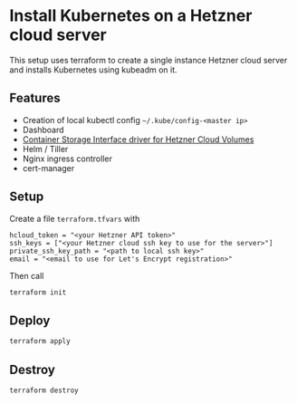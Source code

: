 # Install Kubernetes on a Hetzner cloud server

This setup uses terraform to create a single instance Hetzner cloud server and
installs Kubernetes using kubeadm on it.

## Features

* Creation of local kubectl config `~/.kube/config-<master ip>`
* Dashboard
* [Container Storage Interface driver for Hetzner Cloud Volumes](https://github.com/hetznercloud/csi-driver)
* Helm / Tiller
* Nginx ingress controller
* cert-manager

## Setup

Create a file `terraform.tfvars` with

```text
hcloud_token = "<your Hetzner API token>"
ssh_keys = ["<your Hetzner cloud ssh key to use for the server>"]
private_ssh_key_path = "<path to local ssh key>"
email = "<email to use for Let's Encrypt registration>"
```

Then call 

```bash
terraform init
```

## Deploy

```bash
terraform apply
```

## Destroy

```bash
terraform destroy
```

